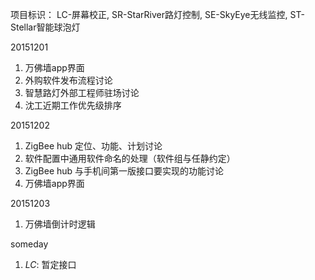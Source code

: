 项目标识： LC-屏幕校正, SR-StarRiver路灯控制, SE-SkyEye无线监控, ST-Stellar智能球泡灯

20151201

1. 万佛墙app界面
2. 外购软件发布流程讨论
3. 智慧路灯外部工程师驻场讨论
4. 沈工近期工作优先级排序

20151202

1. ZigBee hub 定位、功能、计划讨论
2. 软件配置中通用软件命名的处理（软件组与任静约定）
3. ZigBee hub 与手机间第一版接口要实现的功能讨论
4. 万佛墙app界面

20151203

1. 万佛墙倒计时逻辑

someday

1. *LC*: 暂定接口

[//]: # (comment)
